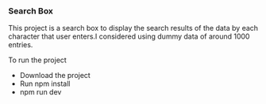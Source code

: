 ### Search Box

This project is a search box to display the search results of the data by each character that user enters.I considered using dummy data of around 1000 entries.

To run the project

- Download the project
- Run npm install
- npm run dev
